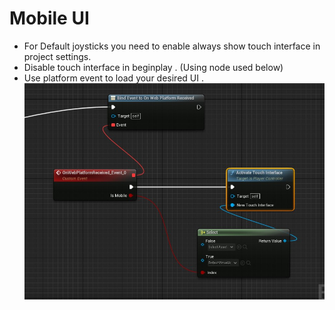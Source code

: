 # Mobile UI

- For Default joysticks you need to enable always show touch interface in project settings.
- Disable touch interface in beginplay . (Using node used below)
- Use platform event to load your desired UI .  
![](Images/MobileUI.jpg)